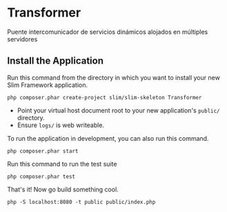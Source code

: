 # Transformer

Puente intercomunicador de servicios dinámicos alojados en múltiples servidores 

## Install the Application

Run this command from the directory in which you want to install your new Slim Framework application.

    php composer.phar create-project slim/slim-skeleton Transformer

* Point your virtual host document root to your new application's `public/` directory.
* Ensure `logs/` is web writeable.

To run the application in development, you can also run this command. 

	php composer.phar start

Run this command to run the test suite

	php composer.phar test

That's it! Now go build something cool.

	php -S localhost:8080 -t public public/index.php